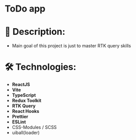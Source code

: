 # ToDo app

# 📖 Description:

- Main goal of this project is just to master RTK query skills

# 🛠 Technologies:

- **ReactJS**
- **Vite**
- **TypeScript**
- **Redux Toolkit**
- **RTK Query**
- **React Hooks**
- **Prettier**
- **ESLint**
- CSS-Modules / SCSS
- uiball(loader)
